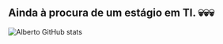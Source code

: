 ## Ainda à procura de um estágio em TI. 💀💀💀
![Alberto GitHub stats](https://github-readme-stats.vercel.app/api?username=albertojbe&show_icons=true&theme=highcontrast)
